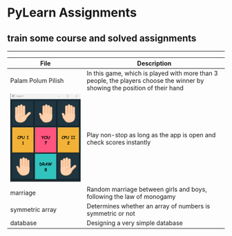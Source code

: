 # PyLearn Assignments
## train some course and solved assignments

---
| File                                           | Description                                                                                                                |
|------------------------------------------------|----------------------------------------------------------------------------------------------------------------------------|
| Palam Polum Pilish                             | In this game, which is played with more than 3 people, the players choose the winner by showing the position of their hand |
| ![concentric](../20/etc/ppp_game/triple_p.png) | Play non-stop as long as the app is open and check scores instantly                                                        |
| marriage                                       | Random marriage between girls and boys, following the law of monogamy                                                      |
| symmetric array                                | Determines whether an array of numbers is symmetric or not                                                                 |
| database                                       | Designing a very simple database                                                                                           |
